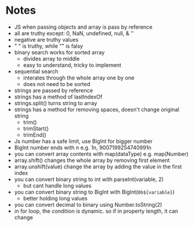 # Notes

-   JS when passing objects and array is pass by reference
-   all are truthy except: 0, NaN, undefined, null, & ''
-   negative are truthy values
-   " " is truthy, while "" is falsy
-   binary search works for sorted array
    -   divides array to middle
    -   easy to understand, tricky to implement
-   sequential search
    -   interates through the whole array one by one
    -   does not need to be sorted
-   strings are passed by reference
-   strings has a method of lastIndexOf
-   strings.split() turns string to array
-   strings has a method for removing spaces, doesn't change original string
    -   trim()
    -   trimStart()
    -   trimEnd()
-   Js number has a safe limit, use BigInt for bigger number
-   BigInt number ends with n e.g. 1n, 9007199254740991n
-   you can convert array contents with map(dataType) e.g. map(Number)
-   array.shift() changes the whole array by removing first element
-   array.unshift(value) change the array by adding the value in the first index
-   you can convert binary string to int with parseInt(variable, 2)
    -   but cant handle long values
-   you can convert binary string to BigInt with BigInt(`0b${variable}`)
    -   better holding long values
-   you can convert decimal to binary using Number.toString(2)
-   in for loop, the condition is dynamic. so if in property length, it can change

